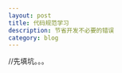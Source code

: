 ```yaml
---
layout: post
title: 代码规范学习
description: 节省开发不必要的错误
category: blog
---
```



//先填坑。。。











[Mukosame]:    http://sun035.github.io  "Mukosame"
